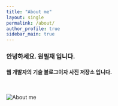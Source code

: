 ```yaml
---
title: "About me"
layout: single
permalink: /about/
author_profile: true
sidebar_main: true
---
```



### 안녕하세요. 원필재 입니다.

#### 웹 개발자의 기술 블로그이자 사진 저장소 입니다.
<br>


![About me](/assets/images/DSCF1195.JPG)